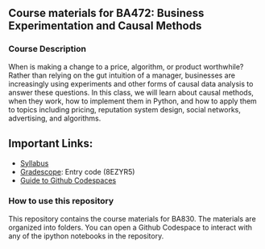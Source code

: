 ## Course materials for BA472: Business Experimentation and Causal Methods

### Course Description
When is making a change to a price, algorithm, or product worthwhile? Rather than relying on the gut intuition of a manager, businesses are increasingly using experiments and other forms of causal data analysis to answer these questions. In this class, we will learn about causal methods, when they work, how to implement them in Python, and how to apply them to topics including pricing, reputation system design, social networks, advertising, and algorithms.

## Important Links:

- [Syllabus](https://chocolate-timpani-df0.notion.site/BA472-Syllabus-and-Course-Resources-2024-cff5a9b6e0b0465288c4b858a787240b?pvs=4)
- [Gradescope](https://www.gradescope.com): Entry code (8EZYR5)
- [Guide to Github Codespaces](https://charoori.notion.site/Quick-Guide-to-GitHub-Codespaces-for-the-Business-Experimentation-Class-eb3653a132244a3aaa4042204fa566b8)

### How to use this repository

This repository contains the course materials for BA830. The materials are organized into folders. You can open a Github Codespace to interact with any of the ipython notebooks in the repository.
